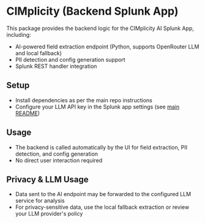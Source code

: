 # CIMplicity (Backend Splunk App)

This package provides the backend logic for the CIMplicity AI Splunk App, including:
- AI-powered field extraction endpoint (Python, supports OpenRouter LLM and local fallback)
- PII detection and config generation support
- Splunk REST handler integration

## Setup
- Install dependencies as per the main repo instructions
- Configure your LLM API key in the Splunk app settings (see [main README](../../../../README.md))

## Usage
- The backend is called automatically by the UI for field extraction, PII detection, and config generation
- No direct user interaction required

## Privacy & LLM Usage
- Data sent to the AI endpoint may be forwarded to the configured LLM service for analysis
- For privacy-sensitive data, use the local fallback extraction or review your LLM provider's policy
